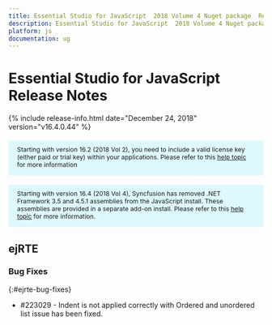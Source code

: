```yaml
---
title: Essential Studio for JavaScript  2018 Volume 4 Nuget package  Release Notes  
description: Essential Studio for JavaScript  2018 Volume 4 Nuget package  Release Notes  
platform: js
documentation: ug
---
```


# Essential Studio for JavaScript  Release Notes  

{% include release-info.html date="December 24, 2018"   version="v16.4.0.44" %} 

<style>
#license {
    font-size: .88em!important;
margin-top: 1.5em;     margin-bottom: 1.5em;
    background-color: #def8ff;
    padding: 10px 17px 14px;
}
</style>

<div id="license">
Starting with version 16.2 (2018 Vol 2), you need to include a valid license key (either paid or trial key) within your applications. 
Please refer to this <a href="/common/essential-studio/licensing/license-key">help topic</a> for more information 
</div>

<div id="license">
Starting with version 16.4 (2018 Vol 4), Syncfusion has removed .NET Framework 3.5 and 4.5.1 assemblies from the JavaScript install. These assemblies are provided in a separate add-on install. 
Please refer to this <a href="/common/essential-studio/installation/essential-studio-platform-framework-add-ons">help topic</a> for more information.
</div>




## ejRTE

### Bug Fixes
{:#ejrte-bug-fixes}

* \#223029 - Indent is not applied correctly with Ordered and unordered list issue has been fixed.
